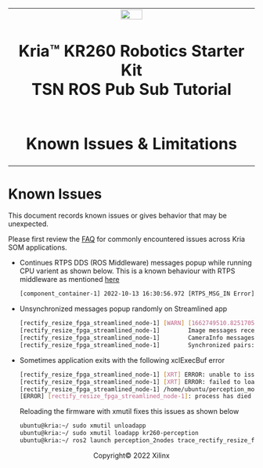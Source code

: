 <table class="sphinxhide">
 <tr>
   <td align="center"><img src="../../media/xilinx-logo.png" width="30%"/><h1>Kria&trade; KR260 Robotics Starter Kit <br>TSN ROS Pub Sub Tutorial</h1>
   </td>
 </tr>
 <tr>
 <td align="center"><h1>Known Issues & Limitations</h1>

 </td>
 </tr>
</table>

# Known Issues

This document records known issues or gives behavior that may be unexpected.

Please first review the [FAQ](https://xilinx.github.io/kria-apps-docs/faq.html) for commonly encountered issues across Kria SOM applications.

* Continues RTPS DDS (ROS Middleware) messages popup while running CPU varient as shown below. This is a known behaviour with RTPS middleware as mentioned [here](https://github.com/eProsima/Fast-DDS/issues/2799)
  ```bash
  [component_container-1] 2022-10-13 16:30:56.972 [RTPS_MSG_IN Error] (ID:281473539668192) Problem reserving CacheChange in reader: 01.0f.da.c1.9f.f4.74.8f.01.00.00.00|0.0.2f.4 -> Function processDataMsg

  ```

* Unsynchronized messages popup randomly on Streamlined app
  ```bash
  [rectify_resize_fpga_streamlined_node-1] [WARN] [1662749510.825170570] [ResizeNodeFPGAStreamlined]: [image_transport] Topics '/camera/image_raw' and '/camera_info' do not appear to be synchronized. In the last 10s:
  [rectify_resize_fpga_streamlined_node-1]        Image messages received:      29
  [rectify_resize_fpga_streamlined_node-1]        CameraInfo messages received: 24
  [rectify_resize_fpga_streamlined_node-1]        Synchronized pairs:           9

  ```

* Sometimes application exits with the following xclExecBuf error
  ```bash
  [rectify_resize_fpga_streamlined_node-1] [XRT] ERROR: unable to issue xclExecBuf
  [rectify_resize_fpga_streamlined_node-1] [XRT] ERROR: failed to load xclbin: Operation not permitted
  [rectify_resize_fpga_streamlined_node-1] /home/ubuntu/perception_modified/src/image_proc/src/rectify_fpga_streamlined.cpp:86 Error calling cl::Program program(*context_, devices, bins, NULL, &err), error code is: -6
  [ERROR] [rectify_resize_fpga_streamlined_node-1]: process has died [pid 84833, exit code -11, cmd '/home/ubuntu/perception_modified/install/image_pipeline_examples/lib/image_pipeline_examples/rectify_resize_fpga_streamlined_node --ros-args --params-file /tmp/launch_params_jmy31ybn -r image:=/camera/image_raw -r camera_info:=/camera/camera_info -r resize:=resize'].
  ```
  Reloading the firmware with xmutil fixes this issues as shown below
  ```bash
  ubuntu@kria:~/ sudo xmutil unloadapp
  ubuntu@kria:~/ sudo xmutil loadapp kr260-perception 
  ubuntu@kria:~/ ros2 launch perception_2nodes trace_rectify_resize_fpga_streamlined.launch.py
  ```



<!---

Licensed under the Apache License, Version 2.0 (the "License"); you may not use this file except in compliance with the License.

You may obtain a copy of the License at http://www.apache.org/licenses/LICENSE-2.0.


Unless required by applicable law or agreed to in writing, software distributed under the License is distributed on an "AS IS" BASIS, WITHOUT WARRANTIES OR CONDITIONS OF ANY KIND, either express or implied. See the License for the specific language governing permissions and limitations under the License.

-->

<p class="sphinxhide" align="center">Copyright&copy; 2022 Xilinx</p>
